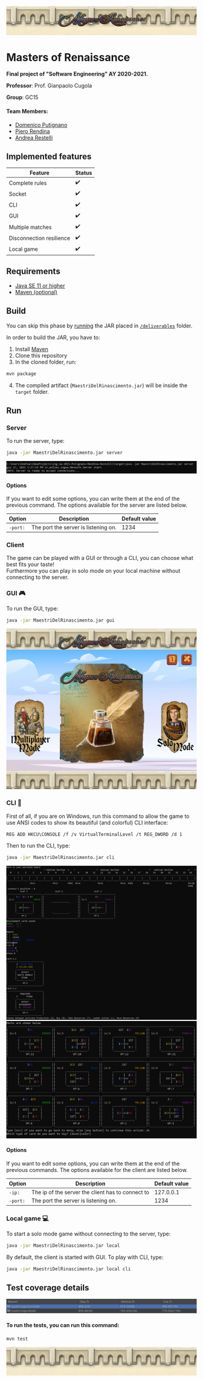 ![Masters of Renaissance logo](src/main/resources/gui/img/top.png)

# Masters of Renaissance
**Final project of "Software Engineering" AY 2020-2021.**

**Professor**: Prof. Gianpaolo Cugola

**Group**: GC15

#### Team Members:
* [Domenico Putignano](https://github.com/domenicoputignano) 
* [Piero Rendina](https://github.com/PieroRendina) 
* [Andrea Restelli](https://github.com/andrearestelli)

## Implemented features
| Feature | Status |
| ------- | ------ |
| Complete rules | :heavy_check_mark: |
| Socket | :heavy_check_mark: |
| CLI | :heavy_check_mark: |
| GUI | :heavy_check_mark: |
| Multiple matches | :heavy_check_mark: |
| Disconnection resilience | :heavy_check_mark: |
| Local game | :heavy_check_mark: | 

## Requirements
* [Java SE 11 or higher](https://docs.oracle.com/en/java/javase/11/)
* [Maven (optional)](https://maven.apache.org/download.cgi)

## Build
You can skip this phase by [running](#Run) the JAR placed in [`/deliverables`](/deliverables) folder.

In order to build the JAR, you have to:
1. Install [Maven](https://maven.apache.org/download.cgi)
2. Clone this repository
3. In the cloned folder, run:
```bash
mvn package
```
4. The compiled artifact (`MaestriDelRinascimento.jar`) will be inside the `target` folder.

## Run
### Server
To run the server, type:
```bash
java -jar MaestriDelRinascimento.jar server
```

![Server ready](deliverables/screenshots/server_ready.PNG)

#### Options
If you want to edit some options, you can write them at the end of the previous command.
The options available for the server are listed below.

| Option | Description | Default value | 
| ------ | ----- | ----- |
| `-port:` | The port the server is listening on. | 1234 |
### Client
The game can be played with a GUI or through a CLI, you can choose what best fits your taste! <br>
Furthermore you can play in solo mode on your local machine without connecting to the server.
### GUI :video_game:
To run the GUI, type:
```bash
java -jar MaestriDelRinascimento.jar gui
```

![gui_screen_1](deliverables/screenshots/gui_screen_1.PNG)

### CLI :space_invader:
First of all, if you are on Windows, run this command to allow the game to use ANSI codes to show its beautiful (and colorful) CLI interface:
```
REG ADD HKCU\CONSOLE /f /v VirtualTerminalLevel /t REG_DWORD /d 1
```

Then to run the CLI, type:
```bash
java -jar MaestriDelRinascimento.jar cli
```
![cli_screen_1](deliverables/screenshots/cli_screen_1.PNG) ![cli_screen_2](deliverables/screenshots/cli_screen_2.PNG)


#### Options
If you want to edit some options, you can write them at the end of the previous commands.
The options available for the client are listed below.

| Option | Description | Default value | 
| ------ | ----- | ----- |
| `-ip:` | The ip of the server the client has to connect to | 127.0.0.1 |
| `-port:` | The port the server is listening on. | 1234 |

### Local game :computer:
To start a solo mode game without connecting to the server, type:
```bash
java -jar MaestriDelRinascimento.jar local
```
By default, the client is started with GUI.
To play with CLI, type:
```bash
java -jar MaestriDelRinascimento.jar local cli
```
## Test coverage details
![test_coverage](deliverables/screenshots/testcoverage-27-06.PNG)
#### To run the tests, you can run this command:
```
mvn test
```



![Masters of Renaissance bottom logo](src/main/resources/gui/img/bottom.png)